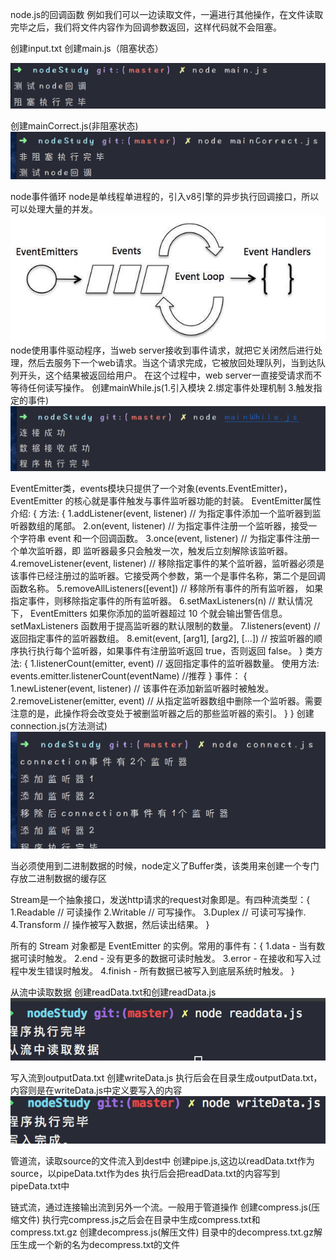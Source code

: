 node.js的回调函数
例如我们可以一边读取文件，一遍进行其他操作，在文件读取完毕之后，我们将文件内容作为回调参数返回，这样代码就不会阻塞。

创建input.txt
创建main.js（阻塞状态）

<img src="img/zs.png"></img>

创建mainCorrect.js(非阻塞状态)
<img src="img/fzs.png"></img>

node事件循环
node是单线程单进程的，引入v8引擎的异步执行回调接口，所以可以处理大量的并发。
<img src="img/event_loop.jpg"></img>
node使用事件驱动程序，当web server接收到事件请求，就把它关闭然后进行处理，然后去服务下一个web请求。当这个请求完成，它被放回处理队列，当到达队列开头，这个结果被返回给用户。
在这个过程中，web server一直接受请求而不等待任何读写操作。
创建mainWhile.js(1.引入模块 2.绑定事件处理机制 3.触发指定的事件)
<img src="img/mainWhile.png"></img>

EventEmitter类，events模块只提供了一个对象(events.EventEmitter)，EventEmitter 的核心就是事件触发与事件监听器功能的封装。
EventEmitter属性介绍: {
       方法: {
               1.addListener(event, listener)    // 为指定事件添加一个监听器到监听器数组的尾部。
               2.on(event, listener) // 为指定事件注册一个监听器，接受一个字符串 event 和一个回调函数。
               3.once(event, listener) // 为指定事件注册一个单次监听器，即 监听器最多只会触发一次，触发后立刻解除该监听器。
               4.removeListener(event, listener) // 移除指定事件的某个监听器，监听器必须是该事件已经注册过的监听器。它接受两个参数，第一个是事件名称，第二个是回调函数名称。
               5.removeAllListeners([event]) // 移除所有事件的所有监听器， 如果指定事件，则移除指定事件的所有监听器。
               6.setMaxListeners(n) // 默认情况下， EventEmitters 如果你添加的监听器超过 10 个就会输出警告信息。 setMaxListeners 函数用于提高监听器的默认限制的数量。
               7.listeners(event) // 返回指定事件的监听器数组。
               8.emit(event, [arg1], [arg2], [...]) // 按监听器的顺序执行执行每个监听器，如果事件有注册监听返回 true，否则返回 false。
       }
       类方法: {
              1.listenerCount(emitter, event) // 返回指定事件的监听器数量。
              使用方法: events.emitter.listenerCount(eventName) //推荐
       }
       事件： {
              1.newListener(event, listener) // 该事件在添加新监听器时被触发。
              2.removeListener(emitter, event) // 从指定监听器数组中删除一个监听器。需要注意的是，此操作将会改变处于被删监听器之后的那些监听器的索引。
       }
}
创建connection.js(方法测试)
<img src="img/connect.png"></img>

当必须使用到二进制数据的时候，node定义了Buffer类，该类用来创建一个专门存放二进制数据的缓存区

Stream是一个抽象接口，发送http请求的request对象即是。有四种流类型：{
       1.Readable // 可读操作
       2.Writable // 可写操作。
       3.Duplex // 可读可写操作.
       4.Transform // 操作被写入数据，然后读出结果。
}

所有的 Stream 对象都是 EventEmitter 的实例。常用的事件有：{
       1.data - 当有数据可读时触发。
       2.end - 没有更多的数据可读时触发。
       3.error - 在接收和写入过程中发生错误时触发。
       4.finish - 所有数据已被写入到底层系统时触发。
}


从流中读取数据
创建readData.txt和创建readData.js
<img src="img/readData.png"></img>

写入流到outputData.txt
创建writeData.js
执行后会在目录生成outputData.txt，内容则是在writeData.js中定义要写入的内容
<img src="img/writeData.png"></img>

管道流，读取source的文件流入到dest中
创建pipe.js,这边以readData.txt作为source，以pipeData.txt作为des
执行后会把readData.txt的内容写到pipeData.txt中

链式流，通过连接输出流到另外一个流。一般用于管道操作
创建compress.js(压缩文件)
执行完compress.js之后会在目录中生成compress.txt和compress.txt.gz
创建decompress.js(解压文件)
目录中的decompress.txt.gz解压生成一个新的名为decompress.txt的文件



